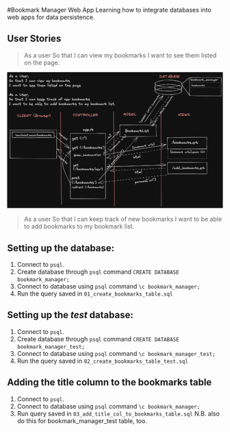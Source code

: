 #Bookmark Manager Web App
Learning how to integrate databases into web apps for data persistence.

## User Stories
> As a user
> So that I can view my bookmarks
> I want to see them listed on the page.

![Domain Model](bookmarks_domain_model_v3.png)

> As a user
> So that I can keep track of new bookmarks
> I want to be able to add bookmarks to my bookmark list.

## Setting up the database:
1. Connect to ```psql```.
2. Create database through ```psql``` command ```CREATE DATABASE bookmark_manager;```
3. Connect to database using ```psql``` command ```\c bookmark_manager;```
4. Run the query saved in ```01_create_bookmarks_table.sql```

## Setting up the *test* database:
1. Connect to ```psql```.
2. Create database through ```psql``` command ```CREATE DATABASE bookmark_manager_test;```
3. Connect to database using ```psql``` command ```\c bookmark_manager_test;```
4. Run the query saved in ```02_create_bookmarks_table_test.sql```

## Adding the title column to the bookmarks table
1. Connect to ```psql```.
2. Connect to database using ```psql``` command ```\c bookmark_manager;```
3. Run query saved in ```03_add_title_col_to_bookmarks_table.sql```
N.B. also do this for bookmark_manager_test table, too.
